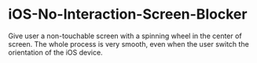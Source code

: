 iOS-No-Interaction-Screen-Blocker
=================================

Give user a non-touchable screen with a spinning wheel in the center of screen. The whole process is very smooth, even when the user switch the orientation of the iOS device.
